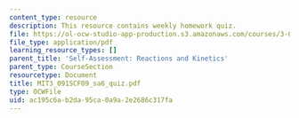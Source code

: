 ```yaml
---
content_type: resource
description: This resource contains weekly homework quiz.
file: https://ol-ocw-studio-app-production.s3.amazonaws.com/courses/3-091sc-introduction-to-solid-state-chemistry-fall-2010/ac195c6ab2da95ca0a9a2e2686c317fa_MIT3_091SCF09_sa6_quiz.pdf
file_type: application/pdf
learning_resource_types: []
parent_title: 'Self-Assessment: Reactions and Kinetics'
parent_type: CourseSection
resourcetype: Document
title: MIT3_091SCF09_sa6_quiz.pdf
type: OCWFile
uid: ac195c6a-b2da-95ca-0a9a-2e2686c317fa
---
```

